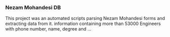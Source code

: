 ### Nezam Mohandesi DB
This project was an automated scripts parsing Nezam Mohandesi forms and extracting data from it. information containing more than 53000 Engineers with phone number, name, degree and ...
